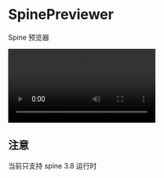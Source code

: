 # SpinePreviewer

Spine 预览器

<video controls>
  <source src="preview.mp4" type="video/mp4">
  Your browser does not support the video tag.
</video>


## 注意

当前只支持 spine 3.8 运行时
